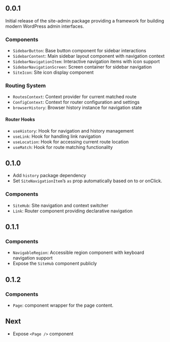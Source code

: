 ## 0.0.1

Initial release of the site-admin package providing a framework for building modern WordPress admin interfaces.

### Components

- `SidebarButton`: Base button component for sidebar interactions
- `SidebarContent`: Main sidebar layout component with navigation context
- `SidebarNavigationItem`: Interactive navigation items with icon support
- `SidebarNavigationScreen`: Screen container for sidebar navigation
- `SiteIcon`: Site icon display component

### Routing System

- `RoutesContext`: Context provider for current matched route
- `ConfigContext`: Context for router configuration and settings
- `browserHistory`: Browser history instance for navigation state

#### Router Hooks

- `useHistory`: Hook for navigation and history management
- `useLink`: Hook for handling link navigation
- `useLocation`: Hook for accessing current route location
- `useMatch`: Hook for route matching functionality

## 0.1.0

- Add `history` package dependency
- Set `SiteNavigationItem`’s `as` prop automatically based on to or onClick.

### Components

- `SiteHub`: Site navigation and context switcher
- `Link`: Router component providing declarative navigation

## 0.1.1

### Components

- `NavigableRegion`: Accessible region component with keyboard navigation support
- Expose the `SiteHub` component publicly

## 0.1.2

### Components

- `Page`: component wrapper for the page content.

## Next

- Expose `<Page />` component
